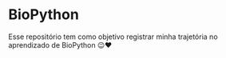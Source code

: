 # BioPython
Esse repositório tem como objetivo registrar minha trajetória no aprendizado de BioPython 😉❤️
